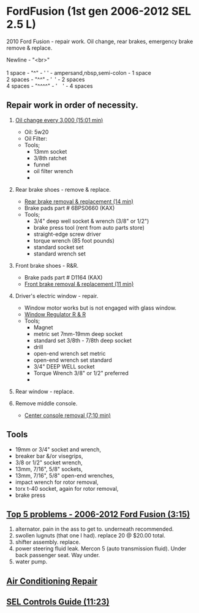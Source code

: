 # FordFusion (1st gen 2006-2012 SEL 2.5 L)
2010 Ford Fusion - repair work. Oil change, rear brakes, emergency brake remove &amp; replace.

Newline - "&lt;br&gt;"<br>
<br>
1 space  - "^"    - '&nbsp;' - ampersand,nbsp,semi-colon - 1 space<br>
2 spaces - "^^"   - '&ensp;' - 2 spaces<br>
4 spaces - "^^^^" - '&emsp;' - 4 spaces<br>

## Repair work in order of necessity.
  1. [Oil change every 3,000 (15:01 min)](https://www.youtube.com/watch?v=Kc3Ax45X5fo) <br>
     - Oil: 5w20
     - Oil Filter: 
     - Tools;
        * 13mm socket
        * 3/8th ratchet
        * funnel
        * oil filter wrench
        * 
  2. Rear brake shoes - remove & replace.<br>
     - [Rear brake removal & replacement (14 min)](https://www.youtube.com/watch?v=cikKzEFv_fs)
     - Brake pads part # 6BPS0660 (KAX)
     - Tools;
        * 3/4" deep well socket & wrench (3/8" or 1/2")
        * brake press tool (rent from auto parts store)
        * straight-edge screw driver
        * torque wrench (85 foot pounds)
        * standard socket set
        * standard wrench set

  3. Front brake shoes - R&R.<br>
     - Brake pads part # D1164 (KAX)
     - [Front brake removal & replacement (11 min)](https://www.youtube.com/watch?v=qrnqmVq10cw)
  4. Driver's electric window - repair.<br>
     - Window motor works but is not engaged with glass window.
     - [Window Regulator R & R](https://www.youtube.com/watch?v=qpxrymHjmXc)
     - Tools;
        * Magnet
        * metric set 7mm-19mm deep socket
        * standard set 3/8th - 7/8th deep socket
        * drill
        * open-end wrench set metric
        * open-end wrench set standard
        * 3/4" DEEP WELL socket
        * Torque Wrench 3/8" or 1/2" preferred
        * 
        

  5. Rear window - replace.<br>

  6. Remove middle console.</br>
     - [Center console removal (7:10 min)](https://www.youtube.com/watch?v=CdjM3eWzD1Y)

<h2>Tools</h2>
<ul>
  <li> 19mm or 3/4" socket and wrench,</li>
  <li> breaker bar &/or visegrips,</li>
  <li> 3/8 or 1/2" socket wrench,</li>
  <li> 13mm, 7/16", 5/8" sockets,</li>
  <li> 13mm, 7/16", 5/8" open-end wrenches,</li>
  <li> impact wrench for rotor removal,</li>
  <li> torx t-40 socket, again for rotor removal,</li>
  <li> brake press</li>
</ul>

## [Top 5 problems - 2006-2012 Ford Fusion (3:15)](https://www.youtube.com/watch?v=yaRQo5uPNyY)
  1. alternator.  pain in the ass to get to.  underneath recommended.
  2. swollen lugnuts (that one I had). replace 20 @ $20.00 total.
  3. shifter assembly. replace.
  4. power steering fluid leak. Mercon 5 (auto transmission fluid).  Under back passenger seat.  Way under.
  5. water pump.

## [Air Conditioning Repair](https://www.youtube.com/watch?v=3cfPShi_-Nk)

## [SEL Controls Guide (11:23)](https://www.youtube.com/watch?v=xrymc0CV86Q)


